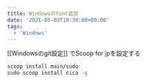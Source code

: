 ```yaml
---
title: Windowsのfont追加
date: '2021-05-03T10:38:00+09:00'
tags:
  - 'Windows'
---
```


[[Windowsのgit設定]] でScoop for jpを設定する

```sh
scoop install main/sudo
sudo scoop install cica -g
```
